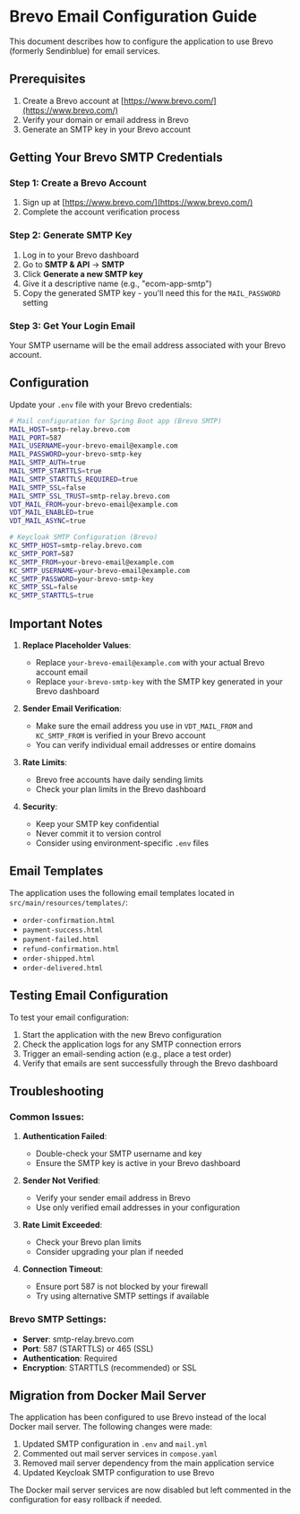 # Brevo Email Configuration Guide

This document describes how to configure the application to use Brevo (formerly Sendinblue) for email services.

## Prerequisites

1. Create a Brevo account at [https://www.brevo.com/](https://www.brevo.com/)
2. Verify your domain or email address in Brevo
3. Generate an SMTP key in your Brevo account

## Getting Your Brevo SMTP Credentials

### Step 1: Create a Brevo Account
1. Sign up at [https://www.brevo.com/](https://www.brevo.com/)
2. Complete the account verification process

### Step 2: Generate SMTP Key
1. Log in to your Brevo dashboard
2. Go to **SMTP & API** → **SMTP**
3. Click **Generate a new SMTP key**
4. Give it a descriptive name (e.g., "ecom-app-smtp")
5. Copy the generated SMTP key - you'll need this for the `MAIL_PASSWORD` setting

### Step 3: Get Your Login Email
Your SMTP username will be the email address associated with your Brevo account.

## Configuration

Update your `.env` file with your Brevo credentials:

```bash
# Mail configuration for Spring Boot app (Brevo SMTP)
MAIL_HOST=smtp-relay.brevo.com
MAIL_PORT=587
MAIL_USERNAME=your-brevo-email@example.com
MAIL_PASSWORD=your-brevo-smtp-key
MAIL_SMTP_AUTH=true
MAIL_SMTP_STARTTLS=true
MAIL_SMTP_STARTTLS_REQUIRED=true
MAIL_SMTP_SSL=false
MAIL_SMTP_SSL_TRUST=smtp-relay.brevo.com
VDT_MAIL_FROM=your-brevo-email@example.com
VDT_MAIL_ENABLED=true
VDT_MAIL_ASYNC=true

# Keycloak SMTP Configuration (Brevo)
KC_SMTP_HOST=smtp-relay.brevo.com
KC_SMTP_PORT=587
KC_SMTP_FROM=your-brevo-email@example.com
KC_SMTP_USERNAME=your-brevo-email@example.com
KC_SMTP_PASSWORD=your-brevo-smtp-key
KC_SMTP_SSL=false
KC_SMTP_STARTTLS=true
```

## Important Notes

1. **Replace Placeholder Values**: 
   - Replace `your-brevo-email@example.com` with your actual Brevo account email
   - Replace `your-brevo-smtp-key` with the SMTP key generated in your Brevo dashboard

2. **Sender Email Verification**: 
   - Make sure the email address you use in `VDT_MAIL_FROM` and `KC_SMTP_FROM` is verified in your Brevo account
   - You can verify individual email addresses or entire domains

3. **Rate Limits**: 
   - Brevo free accounts have daily sending limits
   - Check your plan limits in the Brevo dashboard

4. **Security**:
   - Keep your SMTP key confidential
   - Never commit it to version control
   - Consider using environment-specific `.env` files

## Email Templates

The application uses the following email templates located in `src/main/resources/templates/`:
- `order-confirmation.html`
- `payment-success.html`
- `payment-failed.html`
- `refund-confirmation.html`
- `order-shipped.html`
- `order-delivered.html`

## Testing Email Configuration

To test your email configuration:

1. Start the application with the new Brevo configuration
2. Check the application logs for any SMTP connection errors
3. Trigger an email-sending action (e.g., place a test order)
4. Verify that emails are sent successfully through the Brevo dashboard

## Troubleshooting

### Common Issues:

1. **Authentication Failed**: 
   - Double-check your SMTP username and key
   - Ensure the SMTP key is active in your Brevo dashboard

2. **Sender Not Verified**: 
   - Verify your sender email address in Brevo
   - Use only verified email addresses in your configuration

3. **Rate Limit Exceeded**: 
   - Check your Brevo plan limits
   - Consider upgrading your plan if needed

4. **Connection Timeout**: 
   - Ensure port 587 is not blocked by your firewall
   - Try using alternative SMTP settings if available

### Brevo SMTP Settings:
- **Server**: smtp-relay.brevo.com
- **Port**: 587 (STARTTLS) or 465 (SSL)
- **Authentication**: Required
- **Encryption**: STARTTLS (recommended) or SSL

## Migration from Docker Mail Server

The application has been configured to use Brevo instead of the local Docker mail server. The following changes were made:

1. Updated SMTP configuration in `.env` and `mail.yml`
2. Commented out mail server services in `compose.yaml`
3. Removed mail server dependency from the main application service
4. Updated Keycloak SMTP configuration to use Brevo

The Docker mail server services are now disabled but left commented in the configuration for easy rollback if needed.
